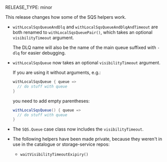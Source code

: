 RELEASE_TYPE: minor

This release changes how some of the SQS helpers work.

*   `withLocalSqsQueueAndDlq` and `withLocalSqsQueueAndDlqAndTimeout` are both renamed to `withLocalSqsQueuePair()`, which takes an optional `visibilityTimeout` argument.

    The DLQ name will also be the name of the main queue suffixed with `-dlq` for easier debugging.

*   `withLocalSqsQueue` now takes an optional `visibilityTimeout` argument.

    If you are using it without arguments, e.g.:

    ```scala
    withLocalSqsQueue { queue =>
      // do stuff with queue
    }
    ```

    you need to add empty parentheses:

    ```scala
    withLocalSqsQueue() { queue =>
      // do stuff with queue
    }
    ```

*   The `SQS.Queue` case class now includes the `visibilityTimeout`.

*   The following helpers have been made private, because they weren't in use in the catalogue or storage-service repos:

    -   `waitVisibilityTimeoutExipiry()`
